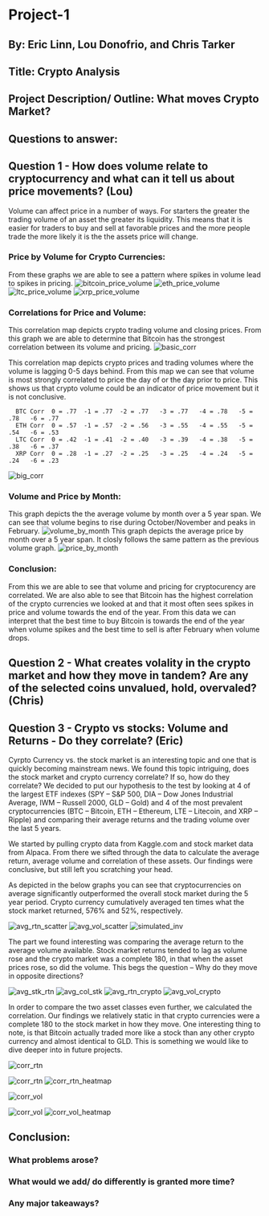 # Project-1

## By: Eric Linn, Lou Donofrio, and Chris Tarker

## Title: Crypto Analysis

## Project Description/ Outline: What moves Crypto Market?

## Questions to answer:

## Question 1 - How does volume relate to cryptocurrency and what can it tell us about price movements? (Lou)
  Volume can affect price in a number of ways. For starters the greater the trading volume of an asset the greater its liquidity. This means that it is easier for traders to buy and sell at favorable prices and the more people trade the more likely it is the the assets price will change. 
### Price by Volume for Crypto Currencies:
  From these graphs we are able to see a pattern where spikes in volume lead to spikes in pricing.
![bitcoin_price_volume](https://user-images.githubusercontent.com/78940231/114241388-1052d300-9957-11eb-916e-37b59650cce2.png)
![eth_price_volume](https://user-images.githubusercontent.com/78940231/114241396-12b52d00-9957-11eb-91c1-e2e2608c7db5.png)
![ltc_price_volume](https://user-images.githubusercontent.com/78940231/114241405-15178700-9957-11eb-90dd-cceb4d3e0eb8.png)
![xrp_price_volume](https://user-images.githubusercontent.com/78940231/114241427-1a74d180-9957-11eb-8ec4-c67db96591e5.png)
  
### Correlations for Price and Volume:
  This correlation map depicts crypto trading volume and closing prices. From this graph we are able to determine that Bitcoin has the strongest correlation between its volume and pricing. 
![basic_corr](https://user-images.githubusercontent.com/78940231/114241432-1e085880-9957-11eb-8882-d72da18ed0e6.png)
 
 This correlation map depicts crypto prices and trading volumes where the volume is lagging 0-5 days behind. From this map we can see that volume is most strongly correlated to price the day of or the day prior to price. This shows us that crypto volume could be an indicator of price movement but it is not conclusive. 
     
      BTC Corr  0 = .77  -1 = .77  -2 = .77   -3 = .77   -4 = .78   -5 = .78   -6 = .77
      ETH Corr  0 = .57  -1 = .57  -2 = .56   -3 = .55   -4 = .55   -5 = .54   -6 = .53
      LTC Corr  0 = .42  -1 = .41  -2 = .40   -3 = .39   -4 = .38   -5 = .38   -6 = .37
      XRP Corr  0 = .28  -1 = .27  -2 = .25   -3 = .25   -4 = .24   -5 = .24   -6 = .23
![big_corr](https://user-images.githubusercontent.com/78940231/114241519-41cb9e80-9957-11eb-8a02-966bd5fc3312.png)
### Volume and Price by Month:
  This graph depicts the the average volume by month over a 5 year span. We can see that volume begins to rise during October/November and peaks in February. 
![volume_by_month](https://user-images.githubusercontent.com/78940231/114241532-44c68f00-9957-11eb-9eb8-3321d14a719e.png)
  This graph depicts the average price by month over a 5 year span. It closly follows the same pattern as the previous volume graph. 
![price_by_month](https://user-images.githubusercontent.com/78940231/114241536-46905280-9957-11eb-9206-283d5d1d0f06.png)

### Conclusion: 
  From this we are able to see that volume and pricing for cryptocurency are correlated. We are also able to see that Bitcoin has the highest correlation of the crypto currencies we looked at and that it most often sees spikes in price and volume towards the end of the year. From this data we can interpret that the best time to buy Bitcoin is towards the end of the year when volume spikes and the best time to sell is after February when volume drops. 

## Question 2 - What creates volality in the crypto market and how they move in tandem? Are any of the selected coins unvalued, hold, overvaled? (Chris)

## Question 3 - Crypto vs stocks: Volume and Returns - Do they correlate? (Eric)

Cyrpto Currency vs. the stock market is an interesting topic and one that is quickly becoming mainstream news. We found this topic intriguing, does the stock market and crypto currency correlate? If so, how do they correlate? We decided to put our hypothesis to the test by looking at 4 of the largest ETF indexes (SPY – S&P 500, DIA – Dow Jones Industrial Average, IWM – Russell 2000, GLD – Gold) and 4 of the most prevalent cryptocurrencies (BTC – Bitcoin, ETH – Ethereum, LTE – Litecoin, and XRP – Ripple) and comparing their average returns and the trading volume over the last 5 years. 


We started by pulling crypto data from Kaggle.com and stock market data from Alpaca. From there we sifted through the data to calculate the average return, average volume and correlation of these assets. Our findings were conclusive, but still left you scratching your head. 


As depicted in the below graphs you can see that cryptocurrencies on average significantly outperformed the overall stock market during the 5 year period. Crypto currency cumulatively averaged ten times what the stock market returned, 576% and 52%, respectively.


![avg_rtn_scatter](PNG/avg_rtn_scatter.PNG)
![avg_vol_scatter](PNG/avg_vol_scatter.PNG)
![simulated_inv](PNG/simulated_inv.PNG)


The part we found interesting was comparing the average return to the  average volume available. Stock market returns tended to lag as volume rose and the crypto market was a complete 180, in that when the asset prices rose, so did the volume. This begs the question – Why do they move in opposite directions?


![avg_stk_rtn](PNG/avg_stk_rtn.PNG)
![avg_col_stk](PNG/avg_vol_stk.PNG)
![avg_rtn_crypto](PNG/avg_rtn_crypto.PNG)
![avg_vol_crypto](PNG/avg_vol_crypto.PNG)


In order to compare the two asset classes even further, we calculated the correlation. Our findings we relatively static in that crypto currencies were a complete 180 to the stock market in how they move. One interesting thing to note, is that Bitcoin actually traded more like a stock than any other crypto currency and almost identical to GLD. This is something we would like to dive deeper into in future projects.


![corr_rtn](PNG/corr_rtn.PNG)

![corr_rtn](https://user-images.githubusercontent.com/77623394/114255088-2bd2d380-9981-11eb-9cb3-b4e7c25ca5f3.PNG)
![corr_rtn_heatmap](PNG/corr_rtn_heatmap.PNG)

![corr_vol](https://user-images.githubusercontent.com/77623394/114255098-38572c00-9981-11eb-99cd-e85b241f1668.PNG)

![corr_vol](PNG/corr_vol.PNG)
![corr_vol_heatmap](PNG/corr_vol_heatmap.PNG)

## Conclusion:

### What problems arose?

### What would we add/ do differently is granted more time? 

### Any major takeaways?
